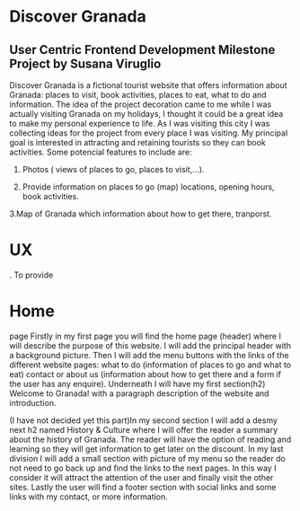 # Discover Granada
## User Centric Frontend Development Milestone Project by Susana Viruglio

Discover Granada is a fictional tourist website that offers information about Granada: places to visit, book activities, places to eat, what to do and information. The idea of the project decoration came to me while I was actually visiting Granada on my holidays, I thought it could be a great idea to make my personal experience to life. As I was visiting this city I was collecting ideas for the project from every place I was visiting.
My principal goal is interested in attracting and retaining tourists so they can book activities. 
Some potencial features to include are:
1. Photos ( views of places to go, places to visit,...).

2. Provide information on places to go (map) locations, opening hours, book activities.

3.Map of Granada which information about how to get there, tranporst. 


# UX
. To provide 







# Home

page
Firstly in my first page you will find the home page (header) where I will describe the purpose of this website. I will add the principal header with a background picture. 
Then I will add the menu buttons with the links of the different website pages: what to do (information of places to go and what to eat) contact or about us (information about how to get there and a form if the user has any enquire).
Underneath I will have my first section(h2) Welcome to Granada! with a paragraph description of the website and introduction.

(I have not decided yet this part)In my second section I will add a desmy next h2 named History & Culture where I will offer the reader a summary about the history of Granada. The reader will have the option of reading and learning so they will get information to get later on the discount.
In my last division I will add a small section with picture of my menu so the reader do not need to go back up and find the links to the next pages. In this way I consider it will attract the attention of the user and finally visit the other sites.
Lastly the user will find a footer section with social links and some links with my contact, or more information.
